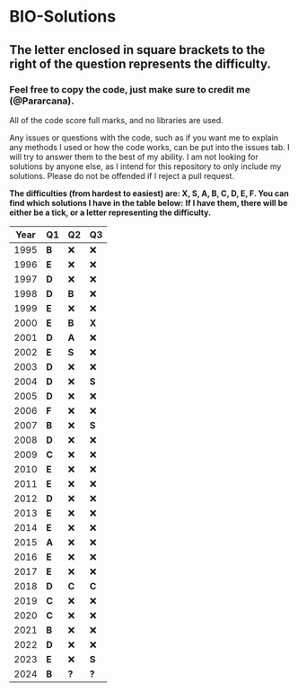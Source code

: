 # BIO-Solutions

## The letter enclosed in square brackets to the right of the question represents the difficulty.

### Feel free to copy the code, just make sure to credit me (@Pararcana).

All of the code score full marks, and no libraries are used.

Any issues or questions with the code, such as if you want me to explain any methods I used or how the code works, can be put into the issues tab. I will try to answer them to the best of my ability. I am not looking for solutions by anyone else, as I intend for this repository to only include my solutions. Please do not be offended if I reject a pull request.

**The difficulties (from hardest to easiest) are: X, S, A, B, C, D, E, F. You can find which solutions I have in the table below:**
**If I have them, there will be either be a tick, or a letter representing the difficulty.**

|Year|Q1|Q2|Q3|
|---|---|---|---|
|1995|**B**|❌|❌|
|1996|**E**|❌|❌|
|1997|**D**|❌|❌|
|1998|**D**|**B**|❌|
|1999|**E**|❌|❌|
|2000|**E**|**B**|**X**|
|2001|**D**|**A**|❌|
|2002|**E**|**S**|❌|
|2003|**D**|❌|❌|
|2004|**D**|❌|**S**|
|2005|**D**|❌|❌|
|2006|**F**|❌|❌|
|2007|**B**|❌|**S**|
|2008|**D**|❌|❌|
|2009|**C**|❌|❌|
|2010|**E**|❌|❌|
|2011|**E**|❌|❌|
|2012|**D**|❌|❌|
|2013|**E**|❌|❌|
|2014|**E**|❌|❌|
|2015|**A**|❌|❌|
|2016|**E**|❌|❌|
|2017|**E**|❌|❌|
|2018|**D**|**C**|**C**|
|2019|**C**|❌|❌|
|2020|**C**|❌|❌|
|2021|**B**|❌|❌|
|2022|**D**|❌|❌|
|2023|**E**|❌|**S**|
|2024|**B**|**?**|**?**|
